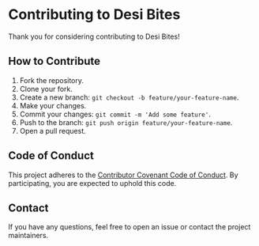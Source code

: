 # Contributing to Desi Bites

Thank you for considering contributing to Desi Bites! 

## How to Contribute

1. Fork the repository.
2. Clone your fork.
3. Create a new branch: `git checkout -b feature/your-feature-name`.
4. Make your changes.
5. Commit your changes: `git commit -m 'Add some feature'`.
6. Push to the branch: `git push origin feature/your-feature-name`.
7. Open a pull request.

## Code of Conduct

This project adheres to the [Contributor Covenant Code of Conduct](https://www.contributor-covenant.org/version/2/0/code_of_conduct/). By participating, you are expected to uphold this code.

## Contact

If you have any questions, feel free to open an issue or contact the project maintainers.
